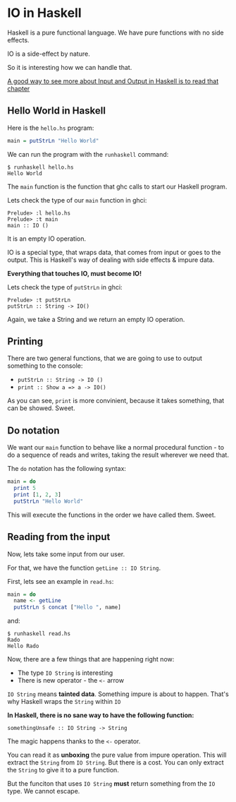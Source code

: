 # IO in Haskell

Haskell is a pure functional language. We have pure functions with no side effects.

IO is a side-effect by nature.

So it is interesting how we can handle that.

[A good way to see more about Input and Output in Haskell is to read that chapter](http://learnyouahaskell.com/input-and-output)

## Hello World in Haskell

Here is the `hello.hs` program:

```haskell
main = putStrLn "Hello World"
```

We can run the program with the `runhaskell` command:

```
$ runhaskell hello.hs
Hello World
```

The `main` function is the function that ghc calls to start our Haskell program.

Lets check the type of our `main` function in ghci:


```
Prelude> :l hello.hs
Prelude> :t main
main :: IO ()
```

It is an empty IO operation.

IO is a special type, that wraps data, that comes from input or goes to the output. This is Haskell's way of dealing with side effects & impure data.

**Everything that touches IO, must become IO!**

Lets check the type of `putStrLn` in ghci:

```
Prelude> :t putStrLn
putStrLn :: String -> IO()
```

Again, we take a String and we return an empty IO operation.

## Printing

There are two general functions, that we are going to use to output something to the console:

* `putStrLn :: String -> IO ()`
* `print :: Show a => a -> IO()`

As you can see, `print` is more convinient, because it takes something, that can be showed. Sweet.

## Do notation

We want our `main` function to behave like a normal procedural function - to do a sequence of reads and writes, taking the result wherever we need that.

The `do` notation has the following syntax:

```haskell
main = do
  print 5
  print [1, 2, 3]
  putStrLn "Hello World"
```

This will execute the functions in the order we have called them. Sweet.

## Reading from the input

Now, lets take some input from our user.

For that, we have the function `getLine :: IO String`.

First, lets see an example in `read.hs`:

```haskell
main = do
  name <- getLine
  putStrLn $ concat ["Hello ", name]
```

and:

```
$ runhaskell read.hs
Rado
Hello Rado
```

Now, there are a few things that are happening right now:

* The type `IO String` is interesting
* There is new operator - the `<-` arrow

`IO String` means **tainted data**. Something impure is about to happen. That's why Haskell wraps the `String` within `IO`

**In Haskell, there is no sane way to have the following function:**

```
somethingUnsafe :: IO String -> String
```

The magic happens thanks to the `<-` operator.

You can read it as **unboxing** the pure value from impure operation. This will extract the `String` from `IO String`. But there is a cost. You can only extract the `String` to give it to a pure function.

But the funciton that uses `IO String` **must** return something from the `IO` type. We cannot escape.
